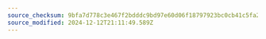 ```yaml
---
source_checksum: 9bfa7d778c3e467f2bdddc9bd97e60d06f18797923bc0cb41c5fa2b3e82a72e1
source_modified: 2024-12-12T21:11:49.589Z
---
```


